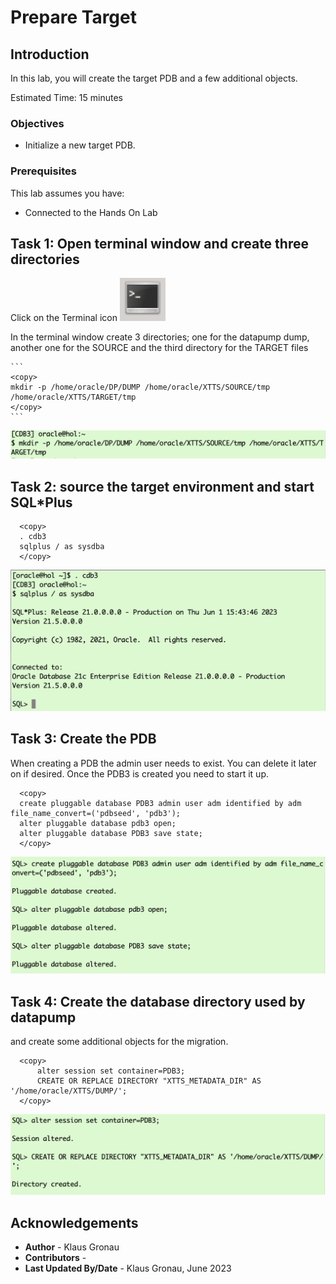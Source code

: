 # Prepare Target

## Introduction

In this lab, you will create the target PDB and a few additional objects.

Estimated Time: 15 minutes

### Objectives

- Initialize a new target PDB.

### Prerequisites

This lab assumes you have:

- Connected to the Hands On Lab

## Task 1: Open terminal window and create three directories

Click on the Terminal icon
![terminal](./images/Terminal.png " ")

In the terminal window create 3 directories; one for the datapump dump, another one for the SOURCE and the third directory for the TARGET files

    ```
    <copy>
    mkdir -p /home/oracle/DP/DUMP /home/oracle/XTTS/SOURCE/tmp /home/oracle/XTTS/TARGET/tmp
    </copy>
    ```

![Login to CDB3](./images/create_directory_os.png " ")


## Task 2: source the target environment and start SQL*Plus


  ```
    <copy>
    . cdb3
    sqlplus / as sysdba
    </copy>
  ```

![Login to CDB3](./images/source_cdb3.png " ")


## Task 3: Create the PDB
When creating a PDB the admin user needs to exist. You can delete it later on if desired. Once the PDB3 is created you need to start it up.
  ```
    <copy>
    create pluggable database PDB3 admin user adm identified by adm file_name_convert=('pdbseed', 'pdb3');
    alter pluggable database pdb3 open;
    alter pluggable database PDB3 save state;
    </copy>
  ```

![Create CDB3](./images/cdb3_create_pdb3.png " ")



## Task 4: Create the database directory used by datapump
 and create some additional objects for the migration.

  ```
    <copy>    
		alter session set container=PDB3;
		CREATE OR REPLACE DIRECTORY "XTTS_METADATA_DIR" AS '/home/oracle/XTTS/DUMP/';
    </copy>
  ```

![create Database Directory Target](./images/create_database_directory_PDB3.png " ")





## Acknowledgements
* **Author** - Klaus Gronau
* **Contributors** -  
* **Last Updated By/Date** - Klaus Gronau, June 2023
